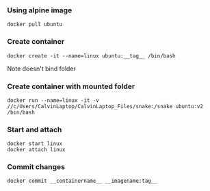 ### Using alpine image

`docker pull ubuntu`

### Create container

`docker create -it --name=linux ubuntu:__tag__ /bin/bash`

Note doesn't bind folder

### Create container with mounted folder

`docker run --name=linux -it -v //c/Users/CalvinLaptop/CalvinLaptop_Files/snake:/snake ubuntu:v2 /bin/bash`

### Start and attach

```
docker start linux
docker attach linux
```

### Commit changes

`docker commit __containername__ __imagename:tag__`

